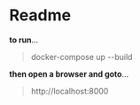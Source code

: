 # Readme

**to run**...
> docker-compose up --build

**then open a browser and goto**...
> http://localhost:8000
